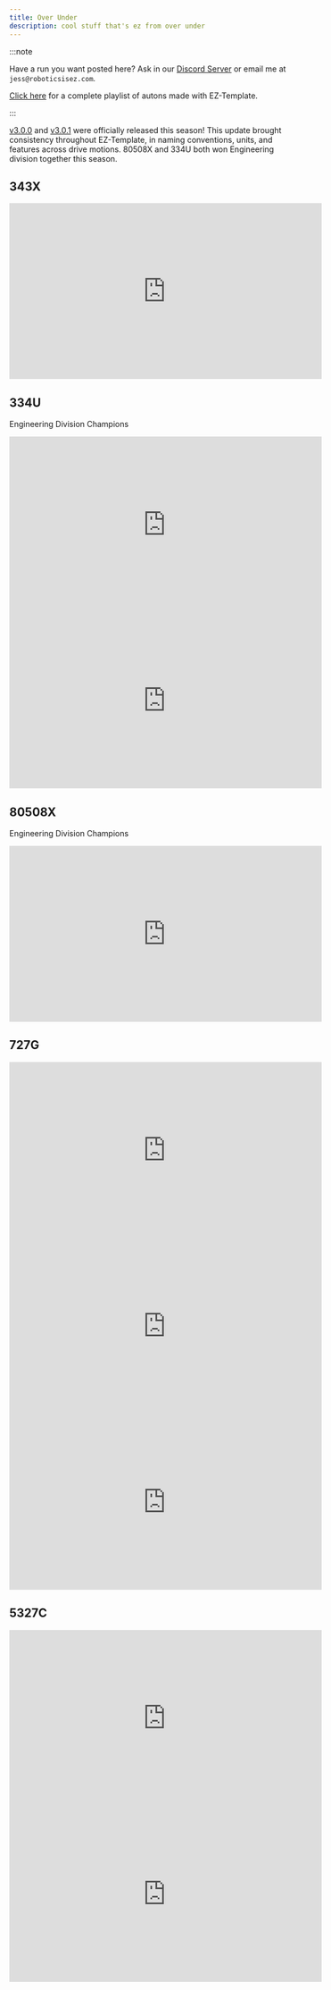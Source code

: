 ```yaml
---
title: Over Under
description: cool stuff that's ez from over under
---
```


:::note

Have a run you want posted here?  Ask in our [Discord Server](https://discord.gg/EHjXBcK2Gy) or email me at `jess@roboticsisez.com`.  

[Click here](https://www.youtube.com/playlist?list=PLyZbi14KopZK70GTSD5NpygoAcM2_ls7T) for a complete playlist of autons made with EZ-Template.  

:::

[v3.0.0](https://github.com/EZ-Robotics/EZ-Template/releases/tag/v3.0.0) and [v3.0.1](https://github.com/EZ-Robotics/EZ-Template/releases/tag/v3.0.1) were officially released this season!  This update brought consistency throughout EZ-Template, in naming conventions, units, and features across drive motions.  80508X and 334U both won Engineering division together this season.  

## 343X
<iframe width="560" height="315" src="https://www.youtube.com/embed/BM-OUWSl0ls?si=a4MnSFq_6SAt_YQB" title="YouTube video player" frameborder="0" allow="accelerometer; autoplay; clipboard-write; encrypted-media; gyroscope; picture-in-picture; web-share" referrerpolicy="strict-origin-when-cross-origin" allowfullscreen></iframe>  

## 334U  
Engineering Division Champions  
<iframe width="560" height="315" src="https://www.youtube.com/embed/ervXoRRHfOk?si=GWQWpDU-Buqn9nWR" title="YouTube video player" frameborder="0" allow="accelerometer; autoplay; clipboard-write; encrypted-media; gyroscope; picture-in-picture; web-share" referrerpolicy="strict-origin-when-cross-origin" allowfullscreen></iframe>  

<iframe width="560" height="315" src="https://www.youtube.com/embed/mUrnAARX1kA?si=75InKtcj07sWWj0u" title="YouTube video player" frameborder="0" allow="accelerometer; autoplay; clipboard-write; encrypted-media; gyroscope; picture-in-picture; web-share" referrerpolicy="strict-origin-when-cross-origin" allowfullscreen></iframe>  

## 80508X  
Engineering Division Champions  
<iframe width="560" height="315" src="https://www.youtube.com/embed/LMVzEruggxI?si=uwb1Tg_9rLFPAQhx" title="YouTube video player" frameborder="0" allow="accelerometer; autoplay; clipboard-write; encrypted-media; gyroscope; picture-in-picture; web-share" referrerpolicy="strict-origin-when-cross-origin" allowfullscreen></iframe>  

## 727G
<iframe width="560" height="315" src="https://www.youtube.com/embed/v5McraWbUKk?si=qnZFX2AB2KQ5ieV9" title="YouTube video player" frameborder="0" allow="accelerometer; autoplay; clipboard-write; encrypted-media; gyroscope; picture-in-picture; web-share" referrerpolicy="strict-origin-when-cross-origin" allowfullscreen></iframe>  

<iframe width="560" height="315" src="https://www.youtube.com/embed/pqMbFo4rKBQ?si=Q7DwuQhNsFoCc0Kw" title="YouTube video player" frameborder="0" allow="accelerometer; autoplay; clipboard-write; encrypted-media; gyroscope; picture-in-picture; web-share" referrerpolicy="strict-origin-when-cross-origin" allowfullscreen></iframe>  

<iframe width="560" height="315" src="https://www.youtube.com/embed/30Wp2f6H3vM?si=8P2XgMOHD6XdQkTT" title="YouTube video player" frameborder="0" allow="accelerometer; autoplay; clipboard-write; encrypted-media; gyroscope; picture-in-picture; web-share" referrerpolicy="strict-origin-when-cross-origin" allowfullscreen></iframe>  

## 5327C
<iframe width="560" height="315" src="https://www.youtube.com/embed/fyoZbl66jio?si=QItgeiQHzQpN10Gx" title="YouTube video player" frameborder="0" allow="accelerometer; autoplay; clipboard-write; encrypted-media; gyroscope; picture-in-picture; web-share" referrerpolicy="strict-origin-when-cross-origin" allowfullscreen></iframe>  

<iframe width="560" height="315" src="https://www.youtube.com/embed/X3JR7f3mFpY?si=s207ViMN_302R_Hp" title="YouTube video player" frameborder="0" allow="accelerometer; autoplay; clipboard-write; encrypted-media; gyroscope; picture-in-picture; web-share" referrerpolicy="strict-origin-when-cross-origin" allowfullscreen></iframe>  
